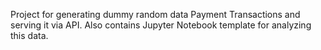 Project for generating dummy random data Payment Transactions and serving it 
via API. Also contains Jupyter Notebook template for analyzing this data.
